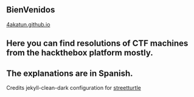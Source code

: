 ## BienVenidos
[4akatun.github.io](https://4akatun.github.io)

## Here you can find resolutions of CTF machines from the hackthebox platform mostly. 
## The explanations are in Spanish. 

Credits jekyll-clean-dark configuration for [streetturtle](https://github.com/streetturtle/jekyll-clean-dark)
